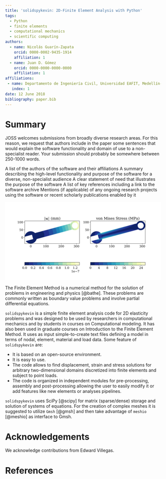 ```yaml
---
title: 'solidspykevin: 2D-Finite Element Analysis with Python'
tags:
  - Python
  - finite elements
  - computational mechanics
  - scientific computing
authors:
  - name: Nicolás Guarín-Zapata
    orcid: 0000-0002-9435-1914
    affiliation: 1
  - name: Juan D. Gómez
    orcid: 0000-0000-0000-0000
    affiliation: 1
affiliations:
 - name: Departamento de Ingeniería Civil, Universidad EAFIT, Medellín-Colombia
   index: 1
date: 12 June 2018
bibliography: paper.bib
---
```


# Summary


JOSS welcomes submissions from broadly diverse research areas. For this reason, we request that authors include in the paper some sentences that would explain the software functionality and domain of use to a non-specialist reader. Your submission should probably be somewhere between 250-1000 words.

   A list of the authors of the software and their affiliations
   A summary describing the high-level functionality and purpose of the software for a diverse, non-specialist audience
   A clear statement of need that illustrates the purpose of the software
   A list of key references including a link to the software archive
   Mentions (if applicable) of any ongoing research projects using the software or recent scholarly publications enabled by it


![Displacement and von Mises stress for a wrench under bending.](wrench.png)

The Finite Element Method is a numerical method for the solution of  problems in engineering and physics [@bathe]. These problems are commonly written as boundary value problems and involve partial differential equations.

``solidspykevin`` is a simple finite element analysis code for 2D elasticity problems and was designed to be used by researchers in computational mechanics and by
students in courses on Computational modeling. It has also been used in graduate
courses on Introduction to the Finite Element Method. It uses as input simple-to-create text files defining a model in terms of nodal, element, material and load data. Some feature of ``solidspykevin`` are:
- It is based on an open-source environment.
- It is easy to use.
- The code allows to find displacement, strain and stress solutions for arbitrary two-dimensional domains discretized into finite elements and subject to point loads.
- The code is organized in independent modules for pre-processing, assembly and post-processing allowing the user to easily modify it or add features like new elements or analyses pipelines.

``solidspykevin`` uses SciPy [@scipy] for matrix (sparse/dense) storage and solution of systems of equations. For the creation of complex meshes it is suggested to utilize ``Gmsh`` [@gmsh] and then take advantage of ``meshio`` [@meshio] as interface to Gmsh.


# Acknowledgements

We acknowledge contributions from Edward Villegas.


# References
